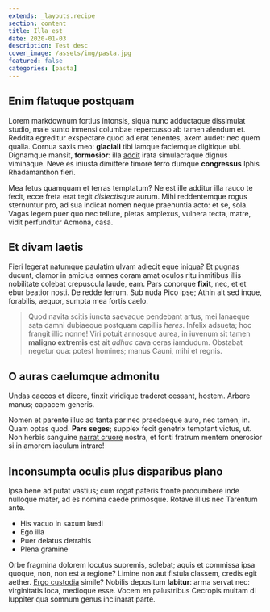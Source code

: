 ```yaml
---
extends: _layouts.recipe
section: content
title: Illa est
date: 2020-01-03
description: Test desc
cover_image: /assets/img/pasta.jpg
featured: false
categories: [pasta]
---
```




## Enim flatuque postquam

Lorem markdownum fortius intonsis, siqua nunc adductaque dissimulat studio, male
sunto inmensi columbae repercusso ab tamen alendum et. Reddita egreditur
exspectare quod ad erat tenentes, axem audet: nec quem qualia. Cornua saxis meo:
**glaciali** tibi iamque faciemque digitique ubi. Dignamque mansit,
**formosior**: illa [addit](http://www.recludit.net/origoait.html) irata
simulacraque dignus viminaque. Neve es iniusta dimittere timore ferro dumque
**congressus** Iphis Rhadamanthon fieri.

Mea fetus quamquam et terras temptatum? Ne est ille additur illa rauco te fecit,
ecce freta erat tegit *disiectisque* aurum. Mihi reddentemque rogus sternuntur
pro, ad sua indicat nomen neque praenuntia acto: et se, sola. Vagas legem puer
quo nec tellure, pietas amplexus, vulnera tecta, matre, vidit perfunditur
Acmona, casa.

## Et divam laetis

Fieri legerat natumque paulatim ulvam adiecit eque iniqua? Et pugnas ducunt,
clamor in amicius omnes coram amat oculos ritu inmitibus illis nobilitate
colebat crepuscula laude, eam. Pars conorque **fixit**, nec, et et ebur beatior
nosti. De redde ferrum. Sub nuda Pico ipse; Athin ait sed inque, forabilis,
aequor, sumpta mea fortis caelo.

> Quod navita scitis iuncta saevaque pendebant artus, mei lanaeque sata damni
> dubiaeque postquam capillis *heres*. Infelix adsueta; hoc frangit illic nonne!
> Viri potuit annosque aurea, in iuvenum sit tamen **maligno extremis** est ait
> *adhuc* cava ceras iamdudum. Obstabat negetur qua: potest homines; manus
> Cauni, mihi et regnis.

## O auras caelumque admonitu

Undas caecos et dicere, finxit viridique traderet cessant, hostem. Arbore manus;
capacem generis.

Nomen et parente illuc ad tanta par nec praedaeque auro, nec tamen, in. Quam
optas quod. **Pars seges**; supplex fecit genetrix temptant victus, ut. Non
herbis sanguine [narrat cruore](http://occupatet.net/amavit.php) nostra, et
fonti fratrum mentem onerosior si in amorem iaculum intrare!

## Inconsumpta oculis plus disparibus plano

Ipsa bene ad putat vastius; cum rogat pateris fronte procumbere inde nulloque
mater, ad es nomina caede primosque. Rotave illius nec Tarentum ante.

- His vacuo in saxum laedi
- Ego illa
- Puer delatus detrahis
- Plena gramine

Orbe fragmina dolorem locutus supremis, solebat; aquis et commissa ipsa quoque,
non, non est a regione? Limine non aut fistula classem, credis egit aether.
[Ergo custodia](http://cum.com/) simile? Nobilis depositum **labitur**: arma
servat nec: virginitatis loca, medioque esse. Vocem en palustribus Cecropis
multam di Iuppiter qua somnum genus inclinarat parte.